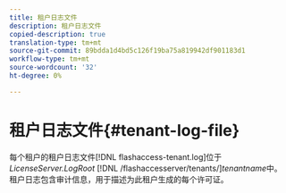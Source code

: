 ```yaml
---
title: 租户日志文件
description: 租户日志文件
copied-description: true
translation-type: tm+mt
source-git-commit: 89bdda1d4bd5c126f19ba75a819942df901183d1
workflow-type: tm+mt
source-wordcount: '32'
ht-degree: 0%

---
```



# 租户日志文件{#tenant-log-file}

每个租户的租户日志文件[!DNL flashaccess-tenant.log]位于&#x200B;*LicenseServer.LogRoot* [!DNL /flashaccesserver/tenants/]*tenantname*&#x200B;中。 租户日志包含审计信息，用于描述为此租户生成的每个许可证。
